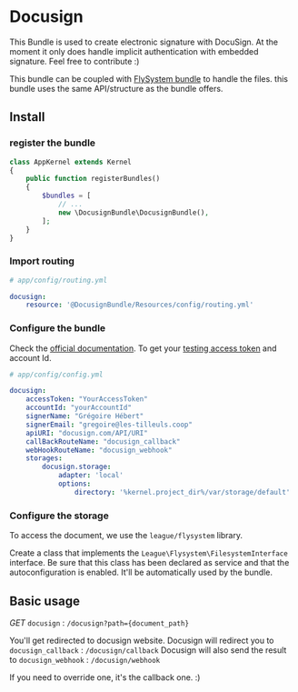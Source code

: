 # Docusign

This Bundle is used to create electronic signature with DocuSign.
At the moment it only does handle implicit authentication with embedded signature.
Feel free to contribute :)

This bundle can be coupled with [FlySystem bundle](league/flysystem-bundle) to handle the files.
this bundle uses the same API/structure as the bundle offers. 

## Install

### register the bundle

```php
class AppKernel extends Kernel
{
    public function registerBundles()
    {
        $bundles = [
            // ...
            new \DocusignBundle\DocusignBundle(),
        ];
    }
}
```

### Import routing

```yml
# app/config/routing.yml

docusign:
    resource: '@DocusignBundle/Resources/config/routing.yml'
```

### Configure the bundle

Check the [official documentation](https://github.com/docusign/qs-php). 
To get your [testing access token](https://developers.docusign.com/oauth-token-generator) and account Id.

```yml
# app/config/config.yml

docusign:
    accessToken: "YourAccessToken"
    accountId: "yourAccountId"
    signerName: "Grégoire Hébert"
    signerEmail: "gregoire@les-tilleuls.coop"
    apiURI: "docusign.com/API/URI"
    callBackRouteName: "docusign_callback"
    webHookRouteName: "docusign_webhook"
    storages:
        docusign.storage:
            adapter: 'local'
            options:
                directory: '%kernel.project_dir%/var/storage/default'


```

### Configure the storage

To access the document, we use the `league/flysystem` library.

Create a class that implements the `League\Flysystem\FilesystemInterface` interface.
Be sure that this class has been declared as service and that the autoconfiguration is enabled.
It'll be automatically used by the bundle.


## Basic usage

*GET* `docusign` : `/docusign?path={document_path}`

You'll get redirected to docusign website.
Docusign will redirect you to `docusign_callback` : `/docusign/callback`
Docusign will also send the result to `docusign_webhook` : `/docusign/webhook`

If you need to override one, it's the callback one. :)
